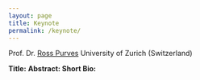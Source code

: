```yaml
---
layout: page
title: Keynote
permalink: /keynote/
---
```


Prof. Dr. [Ross Purves](https://www.geo.uzh.ch/~rsp/)
University of Zurich (Switzerland)

<strong> Title:</strong>
<strong> Abstract: </strong>
<strong> Short Bio: </strong>

